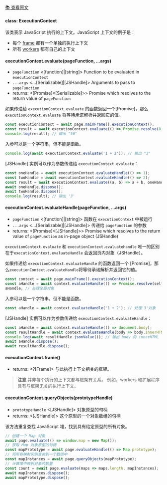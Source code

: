 [📚 查看原文](//github.com/GoogleChrome/puppeteer/blob/master/docs/api.md#class-executioncontext)

#### class: ExecutionContext

该类表示 JavaScript 执行的上下文。JavaScript 上下文的例子是：
- 每个 [frame](https://developer.mozilla.org/en-US/docs/Web/HTML/Element/iframe) 都有一个单独的执行上下文
- 所有 [workers](https://developer.mozilla.org/en-US/docs/Web/API/Web_Workers_API) 都有自己的上下文

#### executionContext.evaluate(pageFunction, ...args)
- `pageFunction` <[function]|[string]> Function to be evaluated in `executionContext`
- `...args` <...[Serializable]|[JSHandle]> Arguments to pass to `pageFunction`
- returns: <[Promise]<[Serializable]>> Promise which resolves to the return value of `pageFunction`

如果传递给 `executionContext.evaluate` 的函数返回一个[Promise]，那么 `executionContext.evaluate` 将等待承诺解析并返回它的值。

```js
const executionContext = await page.mainFrame().executionContext();
const result = await executionContext.evaluate(() => Promise.resolve(8 * 7));
console.log(result); // 输出 "56"
```

入参可以是一个字符串，但不能是函数。

```js
console.log(await executionContext.evaluate('1 + 2')); // 输出 "3"
```

[JSHandle] 实例可以作为参数传递给 `executionContext.evaluate`：
```js
const oneHandle = await executionContext.evaluateHandle(() => 1);
const twoHandle = await executionContext.evaluateHandle(() => 2);
const result = await executionContext.evaluate((a, b) => a + b, oneHandle, twoHandle);
await oneHandle.dispose();
await twoHandle.dispose();
console.log(result); // 输出 '3'
```

#### executionContext.evaluateHandle(pageFunction, ...args)
- `pageFunction` <[function]|[string]> 函数在 `executionContext` 中被运行
- `...args` <...[Serializable]|[JSHandle]> 传递给 `pageFunction` 的参数
- returns: <[Promise]<[JSHandle]>> Promise which resolves to the return value of `pageFunction` as in-page object (JSHandle)

`executionContext.evaluate` 和 `executionContext.evaluateHandle` 唯一的区别在于`executionContext.evaluateHandle` 会返回页内对象（JSHandle）。

如果传递给 `executionContext.evaluateHandle` 的函数返回一个 [Promise]，那么`executionContext.evaluateHandle`将等待承诺解析并返回它的值。

```js
const context = await page.mainFrame().executionContext();
const aHandle = await context.evaluateHandle(() => Promise.resolve(self));
aHandle; // 处理全局对象
```

入参可以是一个字符串，但不能是函数。

```js
const aHandle = await context.evaluateHandle('1 + 2'); // 处理'3'对象
```

[JSHandle] 实例可以作为参数传递给 `executionContext.evaluateHandle`：
```js
const aHandle = await context.evaluateHandle(() => document.body);
const resultHandle = await context.evaluateHandle(body => body.innerHTML, aHandle);
console.log(await resultHandle.jsonValue()); // 输出 body 的 innerHTML
await aHandle.dispose();
await resultHandle.dispose();
```

#### executionContext.frame()
- returns: <?[Frame]> 与此执行上下文相关的框架。

> **注意** 并非每个执行的上下文都与框架有关系。 例如，workers 和扩展程序具有与框架无关的执行上下文。

#### executionContext.queryObjects(prototypeHandle)
- `prototypeHandle` <[JSHandle]> 对象原型的句柄
- returns: <[JSHandle]> 这个原型的一个对象数组的句柄

该方法重复查找 JavaScript 堆，找到具有给定原型的所有对象。

```js
// 创建一个 Map 对象
await page.evaluate(() => window.map = new Map());
// 获取 Map 对象原型的句柄
const mapPrototype = await page.evaluateHandle(() => Map.prototype);
// 将所有映射实例查询到一个数组中
const mapInstances = await page.queryObjects(mapPrototype);
// 计算堆中映射对象的数量
const count = await page.evaluate(maps => maps.length, mapInstances);
await mapInstances.dispose();
await mapPrototype.dispose();
```
